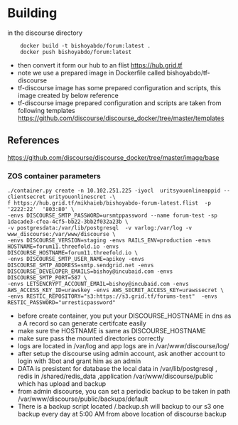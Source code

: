 # Building

in the discourse directory

```
    docker build -t bishoyabdo/forum:latest . 
    docker push bishoyabdo/forum:latest
```
- then convert it form our hub to an flist https://hub.grid.tf
- note we use a prepared image in Dockerfile called bishoyabdo/tf-discourse
- tf-discourse image has some prepared configuration and scripts, this image created by below reference 
- tf-discourse image prepared configuration and scripts are taken from following templates 
   https://github.com/discourse/discourse_docker/tree/master/templates
## References

https://github.com/discourse/discourse_docker/tree/master/image/base

### ZOS container parameters
```
./container.py create -n 10.102.251.225 -iyocl  uritsyouonlineappid --clientsecret urityouonlinescret -\ 
f https://hub.grid.tf/mikhaieb/bishoyabdo-forum-latest.flist  -p '2222:22'  '803:80' \ 
-envs DISCOURSE_SMTP_PASSWORD=ursmtppassword --name forum-test -sp 1dacade3-cfea-4cf5-bb22-3bb2f032a23b \ 
-v postgresdata:/var/lib/postgresql  -v varlog:/var/log -v www_discourse:/var/www/discourse \ 
-envs DISCOURSE_VERSION=staging -envs RAILS_ENV=production -envs HOSTNAME=forum11.threefold.io -envs DISCOURSE_HOSTNAME=forum11.threefold.io \ 
-envs DISCOURSE_SMTP_USER_NAME=apikey -envs DISCOURSE_SMTP_ADDRESS=smtp.sendgrid.net -envs DISCOURSE_DEVELOPER_EMAILS=bishoy@incubaid.com -envs DISCOURSE_SMTP_PORT=587 \ 
-envs LETSENCRYPT_ACCOUNT_EMAIL=bishoy@incubaid.com -envs AWS_ACCESS_KEY_ID=urawskey -envs AWS_SECRET_ACCESS_KEY=urawssecret \ 
-envs RESTIC_REPOSITORY="s3:https://s3.grid.tf/forums-test"  -envs RESTIC_PASSWORD="urresticpassword"
```
- before create container, you put your DISCOURSE_HOSTNAME in dns as a A record so can generate certifcate easily
- make sure the HOSTNAME is same as DISCOURSE_HOSTNAME 
- make sure pass the mounted directories correctly 
- logs are located in /var/log and app logs are in /var/www/discourse/log/
- after setup the discourse using admin account, ask another account to login with 3bot and grant him as an admin
- DATA is presistent for database the local data in /var/lib/postgresql , redis in /shared/redis_data ,application /var/www/discourse/public which has upload and backup
- from admin discourse, you can set a periodic backup to be taken in path /var/www/discourse/public/backups/default
- There is a backup script located /.backup.sh will backup to our s3  one backup every day at 5:00 AM from above location of discourse backup
